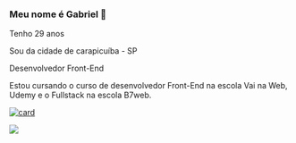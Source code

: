 ### Meu nome é Gabriel 👋

Tenho 29 anos

Sou da cidade de carapicuíba - SP

Desenvolvedor Front-End

Estou cursando o curso de desenvolvedor Front-End na escola Vai na Web, Udemy e o Fullstack na escola B7web.


[![card](https://github-readme-stats.vercel.app/api?username=gabrielkorver&theme=dark)](https://github.com/anuraghazra/github-readme-stats)

<img src="https://img.shields.io/badge/HTML5-E34F26?style=for-the-badge&logo=html5&logoColor=white" />

<img sr="	https://img.shields.io/badge/CSS3-1572B6?style=for-the-badge&logo=css3&logoColor=white" />

<!--
**GabrielKorver/GabrielKorver** is a ✨ _special_ ✨ repository because its `README.md` (this file) appears on your GitHub profile.

Here are some ideas to get you started:

- 🔭 I’m currently working on ...
- 🌱 I’m currently learning ...
- 👯 I’m looking to collaborate on ...
- 🤔 I’m looking for help with ...
- 💬 Ask me about ...
- 📫 How to reach me: ...
- 😄 Pronouns: ...
- ⚡ Fun fact: ...
-->
